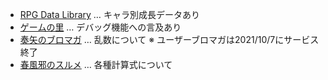 - [RPG Data Library](https://www.rpgdl.org/index.html) … キャラ別成長データあり
- [ゲームの里](http://gesato.com/index.html) … デバッグ機能への言及あり
- [奏矢のブロマガ](https://ch.nicovideo.jp/Souya) … 乱数について ※ ユーザーブロマガは2021/10/7にサービス終了
- [春風邪のスルメ](http://surume5.han-be.com/est2/index.htm) … 各種計算式について
